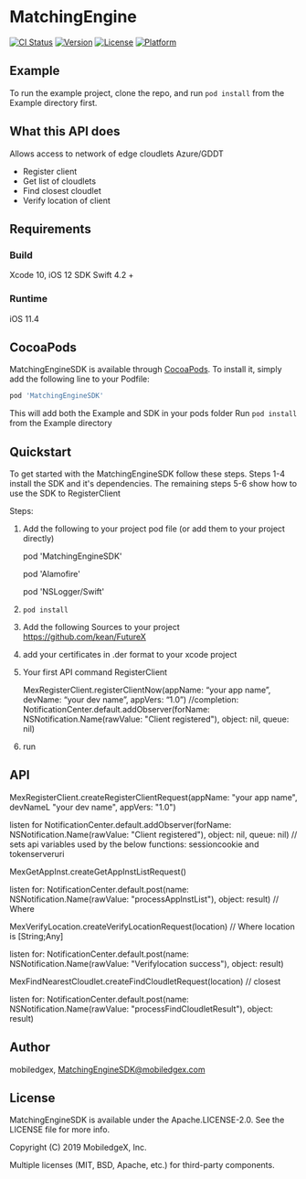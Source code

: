 # MatchingEngine

[![CI Status](https://img.shields.io/travis/lgarner/MatchingEngine.svg?style=flat)](https://travis-ci.org/lgarner/MatchingEngine)
[![Version](https://img.shields.io/cocoapods/v/MatchingEngine.svg?style=flat)](https://cocoapods.org/pods/MatchingEngine)
[![License](https://img.shields.io/cocoapods/l/MatchingEngine.svg?style=flat)](https://cocoapods.org/pods/MatchingEngine)
[![Platform](https://img.shields.io/cocoapods/p/MatchingEngine.svg?style=flat)](https://cocoapods.org/pods/MatchingEngine)

## Example

To run the example project, clone the repo, and run `pod install` from the Example directory first.

## What this API does
 Allows access to network of edge cloudlets Azure/GDDT
+ Register client
+ Get list of cloudlets
+ Find closest cloudlet
+ Verify location of client
 
## Requirements

### Build

Xcode 10, iOS 12 SDK
Swift 4.2 + 


### Runtime

iOS 11.4

## CocoaPods 

MatchingEngineSDK is available through [CocoaPods](https://cocoapods.org). 
To install it, simply add the following line to your Podfile:

```ruby
pod 'MatchingEngineSDK'
```

This will add both the Example and SDK in your pods folder
Run `pod install` from the Example directory
 

## Quickstart

To get started with the MatchingEngineSDK follow these steps. 
Steps 1-4 install the SDK and it's dependencies.
 The remaining steps 5-6 show how to use the SDK to RegisterClient


Steps:

1) Add the following to your project pod file (or add them  to your project directly)

	pod 'MatchingEngineSDK'

	pod 'Alamofire'
    
	pod 'NSLogger/Swift'

2) `pod install`


3) Add the following Sources to your project
	https://github.com/kean/FutureX

4) add your certificates in .der format to your xcode project


5) Your first API command RegisterClient

	MexRegisterClient.registerClientNow(appName: “your app name”, devName:  “your dev name”,  appVers: “1.0”)
	//completion: NotificationCenter.default.addObserver(forName: NSNotification.Name(rawValue: "Client registered"), object: nil, queue: nil)


6) run

## API

MexRegisterClient.createRegisterClientRequest(appName: "your app name", devNameL "your dev name", appVers: "1.0")

listen for  NotificationCenter.default.addObserver(forName: NSNotification.Name(rawValue: "Client registered"), object: nil, queue: nil)
// sets api variables used by the below functions: sessioncookie and tokenserveruri

MexGetAppInst.createGetAppInstListRequest()

listen for:  NotificationCenter.default.post(name: NSNotification.Name(rawValue: "processAppInstList"), object: result)   // Where 

MexVerifyLocation.createVerifyLocationRequest(location) // Where location is [String;Any]

listen for:   NotificationCenter.default.post(name: NSNotification.Name(rawValue: "Verifylocation success"), object: result)   

MexFindNearestCloudlet.createFindCloudletRequest(location)    // closest

listen for: NotificationCenter.default.post(name: NSNotification.Name(rawValue: "processFindCloudletResult"), object: result)  



## Author

mobiledgex, MatchingEngineSDK@mobiledgex.com

## License

MatchingEngineSDK is available under the Apache.LICENSE-2.0. See the LICENSE file for more info.

Copyright (C) 2019 MobiledgeX, Inc.

Multiple licenses (MIT, BSD, Apache, etc.) for third-party components.
